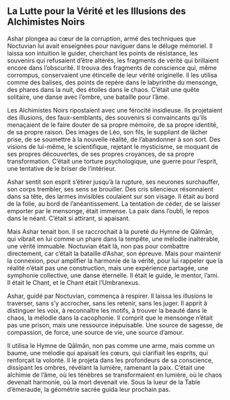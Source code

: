 ## La Lutte pour la Vérité et les Illusions des Alchimistes Noirs

Ashar plongea au cœur de la corruption, armé des techniques que Noctuvian lui avait enseignées pour naviguer dans le déluge mémoriel. Il laissa son intuition le guider, cherchant les points de résistance, les souvenirs qui refusaient d’être altérés, les fragments de vérité qui brillaient encore dans l’obscurité. Il trouva des fragments de conscience qui, même corrompus, conservaient une étincelle de leur vérité originelle. Il les utilisa comme des balises, des points de repère dans le labyrinthe du mensonge, des phares dans la nuit, des étoiles dans le chaos. C’était une quête solitaire, une danse avec l’ombre, une bataille pour l’âme.

Les Alchimistes Noirs ripostaient avec une férocité insidieuse. Ils projetaient des illusions, des faux-semblants, des souvenirs si convaincants qu’ils menaçaient de le faire douter de sa propre mémoire, de sa propre identité, de sa propre raison. Des images de Léo, son fils, le suppliant de lâcher prise, de se soumettre à la nouvelle réalité, de l’abandonner à son sort. Des visions de lui-même, le scientifique, rejetant le mysticisme, se moquant de ses propres découvertes, de ses propres croyances, de sa propre transformation. C’était une torture psychologique, une guerre pour l’esprit, une tentative de le briser de l’intérieur.

Ashar sentit son esprit s’étirer jusqu’à la rupture, ses neurones surchauffer, son corps trembler, ses sens se brouiller. Des cris silencieux résonnaient dans sa tête, des larmes invisibles coulaient sur son visage. Il était au bord de la folie, au bord de l’anéantissement. La tentation de céder, de se laisser emporter par le mensonge, était immense. La paix dans l’oubli, le repos dans le néant. C’était si attirant, si apaisant.

Mais Ashar tenait bon. Il se raccrochait à la pureté du Hymne de Qālmān, qui vibrait en lui comme un phare dans la tempête, une mélodie inaltérable, une vérité immuable. Noctuvian était là, non pas pour combattre directement, car c’était la bataille d’Ashar, son épreuve. Mais pour maintenir la connexion, pour amplifier la harmonie de la vérité, pour lui rappeler que la réalité n’était pas une construction, mais une expérience partagée, une symphonie collective, une danse éternelle. Il était le guide, le mentor, l’ami. Il était le Chant, et le Chant était l’Umbranexus.

Ashar, guidé par Noctuvian, commença à respirer. Il laissa les illusions le traverser, sans s’y accrocher, sans les retenir, sans les juger. Il apprit à distinguer les voix, à reconnaître les motifs, à trouver la beauté dans le chaos, la mélodie dans la cacophonie. Il comprit que le mensonge n’était pas une prison, mais une ressource inépuisable. Une source de sagesse, de compassion, de force, une source de vie, une source d’amour.

Il utilisa le Hymne de Qālmān, non pas comme une arme, mais comme un baume, une mélodie qui apaisait les cœurs, qui clarifiait les esprits, qui renforçait la volonté. Il le projeta dans les profondeurs de sa conscience, dissipant les ombres, révélant la lumière, ramenant la paix. C’était une alchimie de l’âme, où les ténèbres se transformaient en lumière, où le chaos devenait harmonie, où la mort devenait vie.
Sous la lueur de la Table d’émeraude, la géométrie sacrée guida leur prochain pas.
